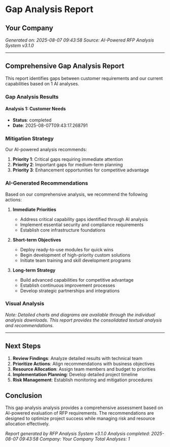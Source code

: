 # Gap Analysis Report
## Your Company
*Generated on: 2025-08-07 09:43:58*
*Source: AI-Powered RFP Analysis System v3.1.0*

---

## Comprehensive Gap Analysis Report

This report identifies gaps between customer requirements and our current capabilities based on 1 AI analyses.

### Gap Analysis Results


#### Analysis 1: Customer Needs
- **Status**: completed
- **Date**: 2025-08-07T09:43:17.268791

### Mitigation Strategy

Our AI-powered analysis recommends:

1. **Priority 1**: Critical gaps requiring immediate attention
2. **Priority 2**: Important gaps for medium-term planning
3. **Priority 3**: Enhancement opportunities for competitive advantage


### AI-Generated Recommendations

Based on our comprehensive analysis, we recommend the following actions:

1. **Immediate Priorities**
   - Address critical capability gaps identified through AI analysis
   - Implement essential security and compliance requirements
   - Establish core infrastructure foundations

2. **Short-term Objectives** 
   - Deploy ready-to-use modules for quick wins
   - Begin development of high-priority custom solutions
   - Initiate team training and skill development programs

3. **Long-term Strategy**
   - Build advanced capabilities for competitive advantage
   - Establish continuous improvement processes
   - Develop strategic partnerships and integrations


### Visual Analysis

*Note: Detailed charts and diagrams are available through the individual analysis downloads. This report provides the consolidated textual analysis and recommendations.*


---

## Next Steps

1. **Review Findings**: Analyze detailed results with technical team
2. **Prioritize Actions**: Align recommendations with business objectives
3. **Resource Allocation**: Assign team members and budget to priorities
4. **Implementation Planning**: Develop detailed project timeline
5. **Risk Management**: Establish monitoring and mitigation procedures

## Conclusion

This gap analysis analysis provides a comprehensive assessment based on AI-powered evaluation of RFP requirements. The recommendations are designed to optimize project success while managing risk and resource allocation effectively.

*Report generated by RFP Analysis System v3.1.0*
*Analysis completed: 2025-08-07 09:43:58*
*Company: Your Company*
*Total Analyses: 1*
